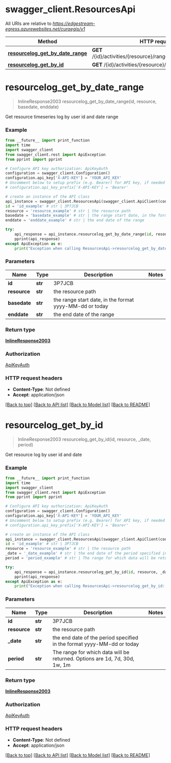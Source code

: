 # swagger_client.ResourcesApi

All URIs are relative to *https://edgestream-egress.azurewebsites.net/curaegis/v1*

Method | HTTP request | Description
------------- | ------------- | -------------
[**resourcelog_get_by_date_range**](ResourcesApi.md#resourcelog_get_by_date_range) | **GET** /{id}/activities/{resource}/range/{basedate}/{enddate} | 
[**resourcelog_get_by_id**](ResourcesApi.md#resourcelog_get_by_id) | **GET** /{id}/activities/{resource}/date/{date}/{period} | 


# **resourcelog_get_by_date_range**
> InlineResponse2003 resourcelog_get_by_date_range(id, resource, basedate, enddate)



Get resource timeseries log by user id and date range

### Example
```python
from __future__ import print_function
import time
import swagger_client
from swagger_client.rest import ApiException
from pprint import pprint

# Configure API key authorization: ApiKeyAuth
configuration = swagger_client.Configuration()
configuration.api_key['X-API-KEY'] = 'YOUR_API_KEY'
# Uncomment below to setup prefix (e.g. Bearer) for API key, if needed
# configuration.api_key_prefix['X-API-KEY'] = 'Bearer'

# create an instance of the API class
api_instance = swagger_client.ResourcesApi(swagger_client.ApiClient(configuration))
id = 'id_example' # str | 3P7JCB
resource = 'resource_example' # str | the resource path
basedate = 'basedate_example' # str | the range start date, in the format yyyy-MM-dd or today
enddate = 'enddate_example' # str | the end date of the range

try:
    api_response = api_instance.resourcelog_get_by_date_range(id, resource, basedate, enddate)
    pprint(api_response)
except ApiException as e:
    print("Exception when calling ResourcesApi->resourcelog_get_by_date_range: %s\n" % e)
```

### Parameters

Name | Type | Description  | Notes
------------- | ------------- | ------------- | -------------
 **id** | **str**| 3P7JCB | 
 **resource** | **str**| the resource path | 
 **basedate** | **str**| the range start date, in the format yyyy-MM-dd or today | 
 **enddate** | **str**| the end date of the range | 

### Return type

[**InlineResponse2003**](InlineResponse2003.md)

### Authorization

[ApiKeyAuth](../README.md#ApiKeyAuth)

### HTTP request headers

 - **Content-Type**: Not defined
 - **Accept**: application/json

[[Back to top]](#) [[Back to API list]](../README.md#documentation-for-api-endpoints) [[Back to Model list]](../README.md#documentation-for-models) [[Back to README]](../README.md)

# **resourcelog_get_by_id**
> InlineResponse2003 resourcelog_get_by_id(id, resource, _date, period)



Get resource log by user id and date

### Example
```python
from __future__ import print_function
import time
import swagger_client
from swagger_client.rest import ApiException
from pprint import pprint

# Configure API key authorization: ApiKeyAuth
configuration = swagger_client.Configuration()
configuration.api_key['X-API-KEY'] = 'YOUR_API_KEY'
# Uncomment below to setup prefix (e.g. Bearer) for API key, if needed
# configuration.api_key_prefix['X-API-KEY'] = 'Bearer'

# create an instance of the API class
api_instance = swagger_client.ResourcesApi(swagger_client.ApiClient(configuration))
id = 'id_example' # str | 3P7JCB
resource = 'resource_example' # str | the resource path
_date = '_date_example' # str | the end date of the period specified in the format yyyy-MM-dd or today
period = 'period_example' # str | The range for which data will be returned. Options are 1d, 7d, 30d, 1w, 1m

try:
    api_response = api_instance.resourcelog_get_by_id(id, resource, _date, period)
    pprint(api_response)
except ApiException as e:
    print("Exception when calling ResourcesApi->resourcelog_get_by_id: %s\n" % e)
```

### Parameters

Name | Type | Description  | Notes
------------- | ------------- | ------------- | -------------
 **id** | **str**| 3P7JCB | 
 **resource** | **str**| the resource path | 
 **_date** | **str**| the end date of the period specified in the format yyyy-MM-dd or today | 
 **period** | **str**| The range for which data will be returned. Options are 1d, 7d, 30d, 1w, 1m | 

### Return type

[**InlineResponse2003**](InlineResponse2003.md)

### Authorization

[ApiKeyAuth](../README.md#ApiKeyAuth)

### HTTP request headers

 - **Content-Type**: Not defined
 - **Accept**: application/json

[[Back to top]](#) [[Back to API list]](../README.md#documentation-for-api-endpoints) [[Back to Model list]](../README.md#documentation-for-models) [[Back to README]](../README.md)

